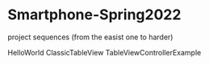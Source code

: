 # Smartphone-Spring2022
project sequences (from the easist one to harder)

HelloWorld
ClassicTableView
TableViewControllerExample
